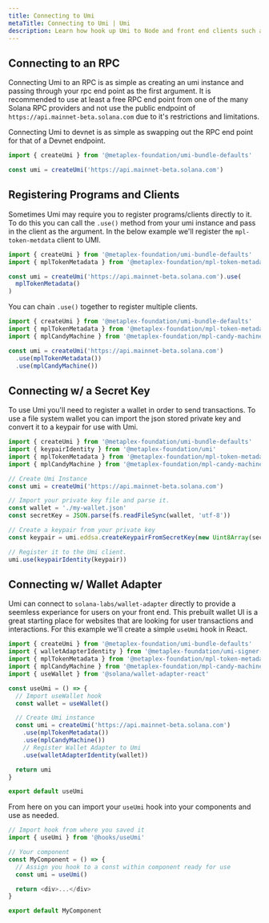 ```yaml
---
title: Connecting to Umi
metaTitle: Connecting to Umi | Umi
description: Learn how hook up Umi to Node and front end clients such as React.
---
```


## Connecting to an RPC

Connecting Umi to an RPC is as simple as creating an umi instance and passing through your rpc end point as the first argument. It is recommended to use at least a free RPC end point from one of the many Solana RPC providers and not use the public endpoint of `https://api.mainnet-beta.solana.com` due to it's restrictions and limitations.

Connecting Umi to devnet is as simple as swapping out the RPC end point for that of a Devnet endpoint.

```ts
import { createUmi } from '@metaplex-foundation/umi-bundle-defaults'

const umi = createUmi('https://api.mainnet-beta.solana.com')
```

## Registering Programs and Clients

Sometimes Umi may require you to register programs/clients directly to it. To do this you can call the `.use()` method from your umi instance and pass in the client as the argument. In the below example we'll register the `mpl-token-metdata` client to UMI.

```ts
import { createUmi } from '@metaplex-foundation/umi-bundle-defaults'
import { mplTokenMetadata } from '@metaplex-foundation/mpl-token-metadata'

const umi = createUmi('https://api.mainnet-beta.solana.com').use(
  mplTokenMetadata()
)
```

You can chain `.use()` together to register multiple clients.

```ts
import { createUmi } from '@metaplex-foundation/umi-bundle-defaults'
import { mplTokenMetadata } from '@metaplex-foundation/mpl-token-metadata'
import { mplCandyMachine } from '@metaplex-foundation/mpl-candy-machine'

const umi = createUmi('https://api.mainnet-beta.solana.com')
  .use(mplTokenMetadata())
  .use(mplCandyMachine())
```

## Connecting w/ a Secret Key

To use Umi you'll need to register a wallet in order to send transactions. To use a file system wallet you can import the json stored private key and convert it to a keypair for use with Umi.

```ts
import { createUmi } from '@metaplex-foundation/umi-bundle-defaults'
import { keypairIdentity } from '@metaplex-foundation/umi'
import { mplTokenMetadata } from '@metaplex-foundation/mpl-token-metadata'
import { mplCandyMachine } from '@metaplex-foundation/mpl-candy-machine'

// Create Umi Instance
const umi = createUmi('https://api.mainnet-beta.solana.com')

// Import your private key file and parse it.
const wallet = './my-wallet.json'
const secretKey = JSON.parse(fs.readFileSync(wallet, 'utf-8'))

// Create a keypair from your private key
const keypair = umi.eddsa.createKeypairFromSecretKey(new Uint8Array(secretKey))

// Register it to the Umi client.
umi.use(keypairIdentity(keypair))
```

## Connecting w/ Wallet Adapter

Umi can connect to `solana-labs/wallet-adapter` directly to provide a seemless experiance for users on your front end. This prebuilt wallet UI is a great starting place for websites that are looking for user transactions and interactions. For this example we'll create a simple `useUmi` hook in React.

```ts
import { createUmi } from '@metaplex-foundation/umi-bundle-defaults'
import { walletAdapterIdentity } from '@metaplex-foundation/umi-signer-wallet-adapters'
import { mplTokenMetadata } from '@metaplex-foundation/mpl-token-metadata'
import { mplCandyMachine } from '@metaplex-foundation/mpl-candy-machine'
import { useWallet } from '@solana/wallet-adapter-react'

const useUmi = () => {
  // Import useWallet hook
  const wallet = useWallet()

  // Create Umi instance
  const umi = createUmi('https://api.mainnet-beta.solana.com')
    .use(mplTokenMetadata())
    .use(mplCandyMachine())
    // Register Wallet Adapter to Umi
    .use(walletAdapterIdentity(wallet))

  return umi
}

export default useUmi
```

From here on you can import your `useUmi` hook into your components and use as needed.

```ts
// Import hook from where you saved it
import { useUmi } from '@hooks/useUmi'

// Your component
const MyComponent = () => {
  // Assign you hook to a const within component ready for use
  const umi = useUmi()

  return <div>...</div>
}

export default MyComponent
```

